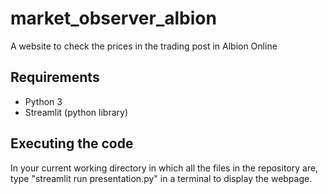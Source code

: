 # market_observer_albion
A website to check the prices in the trading post in Albion Online

## Requirements
- Python 3
- Streamlit (python library)

## Executing the code
In your current working directory in which all the files in the repository are, type "streamlit run presentation.py" in a terminal to display the webpage.
